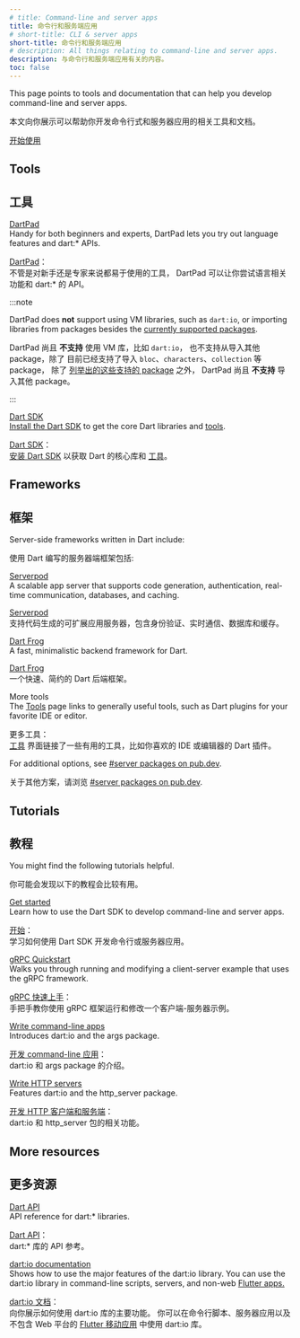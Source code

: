 ```yaml
---
# title: Command-line and server apps
title: 命令行和服务端应用
# short-title: CLI & server apps
short-title: 命令行和服务端应用
# description: All things relating to command-line and server apps.
description: 与命令行和服务端应用有关的内容。
toc: false
---
```


This page points to tools and documentation
that can help you develop command-line and server apps.

本文向你展示可以帮助你开发命令行式和服务器应用的相关工具和文档。

<p class="centered-rows">
  <a href="/tutorials/server/get-started" class="filled-button">开始使用</a>
</p>


## Tools

## 工具

[DartPad](/tools/dartpad)
<br> Handy for both beginners and experts,
  DartPad lets you try out language features and dart:* APIs.

[DartPad](/tools/dartpad)：
<br> 不管是对新手还是专家来说都易于使用的工具，
  DartPad 可以让你尝试语言相关功能和 dart:* 的 API。

  :::note

  DartPad does **not** support using VM libraries, such as `dart:io`,
  or importing libraries from packages
  besides the [currently supported packages][].

  DartPad 尚且 **不支持** 使用 VM 库，比如 `dart:io`，
  也不支持从导入其他 package，除了
  目前已经支持了导入 `bloc`、`characters`、`collection` 等 package，
  除了 [列举出的这些支持的 package][currently supported packages] 之外，
  DartPad 尚且 **不支持** 导入其他 package。
    
  :::

[currently supported packages]: {{site.repo.dart.org}}/dart-pad/wiki/Package-and-plugin-support#currently-supported-packages

[Dart SDK](/tools/sdk)
<br> [Install the Dart SDK](/get-dart) to get the core Dart
  libraries and [tools](/tools).

[Dart SDK](/tools/sdk)：
<br> [安装 Dart SDK](/get-dart) 以获取 Dart 的核心库和 [工具](/tools)。

## Frameworks

## 框架

Server-side frameworks written in Dart include:

使用 Dart 编写的服务器端框架包括:

[Serverpod](https://serverpod.dev)
<br> A scalable app server that supports code generation,
  authentication, real-time communication, databases, and caching.

[Serverpod](https://serverpod.dev)
<br> 支持代码生成的可扩展应用服务器，包含身份验证、实时通信、数据库和缓存。

[Dart Frog](https://dartfrog.vgv.dev/)
<br> A fast, minimalistic backend framework for Dart.

[Dart Frog](https://dartfrog.vgv.dev/)
<br> 一个快速、简约的 Dart 后端框架。

More tools
<br> The [Tools](/tools) page links to generally useful tools,
  such as Dart plugins for your favorite IDE or editor.

更多工具：
<br> [工具](/tools) 界面链接了一些有用的工具，比如你喜欢的 IDE 或编辑器的 Dart 插件。

For additional options, see [#server packages on pub.dev]({{site.pub-pkg}}?q=topic%3Aserver).

关于其他方案，请浏览 [#server packages on pub.dev]({{site.pub-pkg}}?q=topic%3Aserver).

## Tutorials

## 教程

You might find the following tutorials helpful.

你可能会发现以下的教程会比较有用。

[Get started](/tutorials/server/get-started)
<br> Learn how to use the Dart SDK to develop command-line and server apps.

[开始](/tutorials/server/get-started)：
<br> 学习如何使用 Dart SDK 开发命令行或服务器应用。

[gRPC Quickstart](https://grpc.io/docs/languages/dart/quickstart/)
<br> Walks you through running and modifying a client-server example that uses the gRPC framework.

[gRPC 快速上手](https://grpc.io/docs/quickstart/dart.html)：
<br> 手把手教你使用 gRPC 框架运行和修改一个客户端-服务器示例。

[Write command-line apps](/tutorials/server/cmdline)
<br> Introduces dart:io and the args package.

[开发 command-line 应用](/tutorials/server/cmdline)：
<br> dart:io 和 args package 的介绍。

[Write HTTP servers](/tutorials/server/httpserver)
<br> Features dart:io and the http_server package.

[开发 HTTP 客户端和服务端](/tutorials/server/httpserver)：
<br> dart:io 和 http_server 包的相关功能。

## More resources

## 更多资源

[Dart API]({{site.dart-api}})
<br> API reference for dart:* libraries.

[Dart API]({{site.dart-api}})：
<br> dart:* 库的 API 参考。

[dart:io documentation](/libraries/dart-io)
<br> Shows how to use the major features of the dart:io library.
  You can use the dart:io library in command-line scripts, servers, and
  non-web [Flutter apps.]({{site.flutter}})

[dart:io 文档](/libraries/dart-io)：
<br> 向你展示如何使用 dart:io 库的主要功能。
你可以在命令行脚本、服务器应用以及不包含 Web 平台的
[Flutter 移动应用]({{site.flutter}}) 中使用 dart:io 库。
